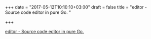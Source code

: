 +++
date = "2017-05-12T10:10:10+03:00"
draft = false
title = "editor - Source code editor in pure Go. "

+++

<p><a href="https://t.co/XN8P09BGkH">editor - Source code editor in pure Go. </a></p>